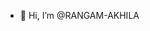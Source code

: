 - 👋 Hi, I’m @RANGAM-AKHILA


<!---
RANGAM-AKHILA/RANGAM-AKHILA is a ✨ special ✨ repository because its `README.md` (this file) appears on your GitHub profile.
You can click the Preview link to take a look at your changes.
--->
